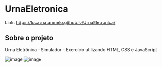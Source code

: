 # UrnaEletronica

Link: https://lucasnatanmelo.github.io/UrnaEletronica/

## Sobre o projeto
Urna Eletrônica - Simulador - Exercício utilizando HTML, CSS e JavaScript

![image](https://user-images.githubusercontent.com/100950738/167475063-d6652955-689f-4997-a5b8-7f783bd38be6.png)
![image](https://user-images.githubusercontent.com/100950738/167475126-827c0b4e-3f2d-485e-a188-f58f6844f1a0.png)

